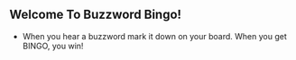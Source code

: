 ## Welcome To Buzzword Bingo!

* When you hear a buzzword mark it down on your board. When you get BINGO, you win!
